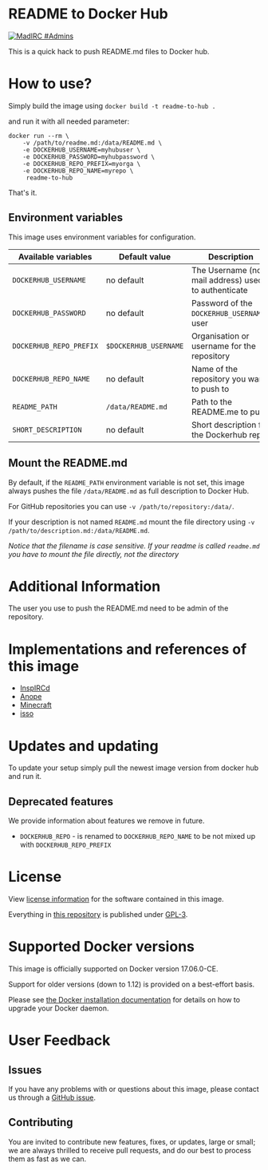 README to Docker Hub
===

[![MadIRC #Admins](https://img.shields.io/badge/MadIRC-%23Admins-green.svg)](https://webclient.madirc.net/?join=%23Admins)

This is a quick hack to push README.md files to Docker hub.


# How to use?

Simply build the image using `docker build -t readme-to-hub .`

and run it with all needed parameter:

```console
docker run --rm \
    -v /path/to/readme.md:/data/README.md \
    -e DOCKERHUB_USERNAME=myhubuser \
    -e DOCKERHUB_PASSWORD=myhubpassword \
    -e DOCKERHUB_REPO_PREFIX=myorga \
    -e DOCKERHUB_REPO_NAME=myrepo \
     readme-to-hub
```

That's it.


## Environment variables

This image uses environment variables for configuration.

|Available variables     |Default value        |Description                                         |
|------------------------|---------------------|----------------------------------------------------|
|`DOCKERHUB_USERNAME`    |no default           |The Username (not mail address) used to authenticate|
|`DOCKERHUB_PASSWORD`    |no default           |Password of the `DOCKERHUB_USERNAME`-user           |
|`DOCKERHUB_REPO_PREFIX` |`$DOCKERHUB_USERNAME`|Organisation or username for the repository         |
|`DOCKERHUB_REPO_NAME`   |no default           |Name of the repository you want to push to          |
|`README_PATH`           |`/data/README.md`    |Path to the README.me to push                       |
|`SHORT_DESCRIPTION`     |no default           |Short description for the Dockerhub repo            |

## Mount the README.md

By default, if the `README_PATH` environment variable is not set, this image always pushes the file
`/data/README.md` as full description to Docker Hub.

For GitHub repositories you can use `-v /path/to/repository:/data/`.

If your description is not named `README.md` mount the file directory using `-v /path/to/description.md:/data/README.md`.

*Notice that the filename is case sensitive. If your readme is called `readme.md` you have to mount the file directly, not the directory*


# Additional Information

The user you use to push the README.md need to be admin of the repository.


# Implementations and references of this image

* [InspIRCd](https://github.com/Adam-/inspircd-docker/blob/master/.travis.yml)
* [Anope](https://github.com/Adam-/anope-docker/blob/master/.travis.yml)
* [Minecraft](https://github.com/SISheogorath/minecraft-docker/blob/master/.travis.yml)
* [isso](https://github.com/SISheogorath/isso-docker/blob/master/.travis.yml)


# Updates and updating

To update your setup simply pull the newest image version from docker hub and run it.


## Deprecated features

We provide information about features we remove in future.

* `DOCKERHUB_REPO` - is renamed to `DOCKERHUB_REPO_NAME` to be not mixed up with `DOCKERHUB_REPO_PREFIX`


# License

View [license information](https://www.npmjs.com/package/docker-hub-api) for the software contained in this image.

Everything in [this repository](https://github.com/SISheogorath/readme-to-dockerhub) is published under [GPL-3](https://spdx.org/licenses/GPL-3.0).


# Supported Docker versions

This image is officially supported on Docker version 17.06.0-CE.

Support for older versions (down to 1.12) is provided on a best-effort basis.

Please see [the Docker installation documentation](https://docs.docker.com/installation/) for details on how to upgrade your Docker daemon.


# User Feedback

## Issues

If you have any problems with or questions about this image, please contact us through a [GitHub issue](https://github.com/SISheogorath/readme-to-dockerhub/issues).


## Contributing

You are invited to contribute new features, fixes, or updates, large or small; we are always thrilled to receive pull requests, and do our best to process them as fast as we can.

